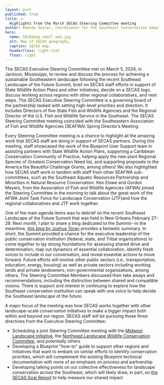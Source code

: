 ```yaml
---
layout: post
published: true
title: >-
  Highlights from the March SECAS Steering Committee meeting
author: Amanda Sesser, Coordinator for the Southeast Conservation Adaptation Strategy
hero:
  name: SECASmap_small_web.jpg
  alt: Map of SECAS geography.
  caption: SECAS map.
  headerClass: light-text
  float: right
---
```

The SECAS Executive Steering Committee met on March 5, 2024, in Jackson, Mississippi, to review and discuss the process for achieving a sustainable Southeastern landscape following the recent Southeast Landscape of the Future Summit, brief on SECAS staff efforts in support of State Wildlife Action Plans and other initiatives, decide on a SECAS logo, discuss working across regions with other regional collaboratives, and next steps. The SECAS Executive Steering Committee is a governing board of the partnership tasked with setting high-level priorities and direction. It includes Directors of five State Fish and Wildlife Agencies and the Regional Director of the U.S. Fish and Wildlife Service in the Southeast. The SECAS Steering Committee meeting coincided with the Southeastern Association of Fish and Wildlife Agencies (SEAFWA) Spring Director’s Meeting.<!--more-->

Every Steering Committee meeting is a chance to highlight all the amazing work that SECAS staff are doing in support of SECAS partners. During this meeting, staff showcased the work of the Blueprint User Support team in assisting partners with State Wildlife Action Plans, supporting a Caribbean Conservation Community of Practice, helping apply the new plant Regional Species of Greatest Conservation Need list, and supporting proposals to the America the Beautiful Challenge Grants, among others! We also highlighted how SECAS staff work in tandem with staff from other SEAFWA sub-committees, such as the Southeast Aquatic Resources Partnership and Minorities in Natural Resource Conservation. Ken Elowe and Gordon Meyers, from the Association of Fish and Wildlife Agencies (AFWA) joined the Steering Committee in the morning to talk about the great work of the AFWA Joint Task Force for Landscape Conservation (JTF)and how the regional collaboratives and JTF work together. 

One of the main agenda items was to debrief on the recent Southeast Landscape of the Future Summit that was held in New Orleans February 27-29. Next month, I plan to share a blog dedicated to the Summit--in the meantime, [this blog by Joshua Toran](https://secassoutheast.org/2024/03/20/Emerging-Leaders-Reflections-on-the-Southeast-Landscape-of-the-Future-Summit.html) provides a fantastic summary. In short, the Summit provided a chance for the executive leadership of the public conservation institution (federal, state, and Tribal organizations) to come together to lay strong foundations for assessing shared drive and determination, map out dynamics of essential collaboration, identify fresh voices to include in our conversation, and reveal essential actions to move forward. Future efforts will involve other public sectors (i.e., transportation, education, energy, housing) as well as private sectors including working lands and private landowners, non-governmental organizations, among others. The Steering Committee Members discussed their take aways and recommendations, including the distinction between shared and compatible visions. There is support and interest in continuing to explore how the Southeast conservation institution can speak with one voice to help decide the Southeast landscape of the future.

A major focus of the meeting was how SECAS works together with other landscape-scale conservation initiatives to make a bigger impact both within and beyond our region. SECAS staff will be pursuing these three directives from the Executive Steering Committee:

- Scheduling a joint Steering Committee meeting with the [Midwest Landscape Initiative](https://www.mlimidwest.org/), the [Northeast Landscape Wildlife Conservation Committee](https://www.neafwa.org/landscape-conservation.html), and potentially others
- Developing a Blueprint "how-to" guide to support other regions and initiatives that want to embark on similar efforts to identify conservation priorities, which will complement the existing Blueprint technical documentation with more of an emphasis on process and partnership
- Developing talking points on our collective effectiveness for landscape conservation across the Southeast, which will likely draw, in part, on [the SECAS Goal Report](https://secassoutheast.org/pdf/SECAS-goal-report-2023.pdf) to help measure our shared impact
